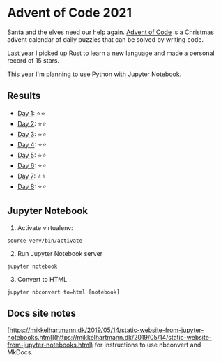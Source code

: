 # Advent of Code 2021

Santa and the elves need our help again. [Advent of Code](https://adventofcode.com/) is a Christmas advent calendar of daily puzzles that can be solved by writing code.

[Last year](https://github.com/Hamatti/adventofcode-2020) I picked up Rust to learn a new language and made a personal record of 15 stars.

This year I'm planning to use Python with Jupyter Notebook.

## Results

- [Day 1](/src/day_1.ipynb): ⭐️⭐️
- [Day 2](/src/day_2.ipynb): ⭐️⭐️
- [Day 3](/src/day_3.ipynb): ⭐️⭐️
- [Day 4](/src/day_4.ipynb): ⭐️⭐️
- [Day 5](/src/day_5.ipynb): ⭐️⭐️
- [Day 6](/src/day_6.ipynb): ⭐️⭐️
- [Day 7](/src/day_7.ipynb): ⭐️⭐️
- [Day 8](/src/day_8.ipynb): ⭐️⭐️

## Jupyter Notebook

1. Activate virtualenv:

```
source venv/bin/activate
```

2. Run Jupyter Notebook server

```
jupyter notebook
```

3. Convert to HTML

```
jupyter nbconvert to=html [notebook]
```

## Docs site notes

[https://mikkelhartmann.dk/2019/05/14/static-website-from-jupyter-notebooks.html](https://mikkelhartmann.dk/2019/05/14/static-website-from-jupyter-notebooks.html) for instructions to use nbconvert and MkDocs.
